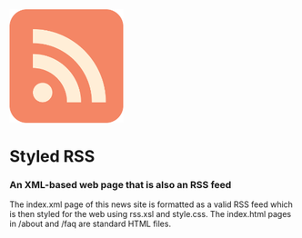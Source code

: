 <img src="https://github.com/dajbelshaw/styled-rss/blob/main/img/rss-icon.png?raw=true" alt="Rss icon" width="200px">

# Styled RSS
### An XML-based web page that is also an RSS feed

The index.xml page of this news site is formatted as a valid RSS feed which is then styled for the web using rss.xsl and style.css. The index.html pages in /about and /faq are standard HTML files.
